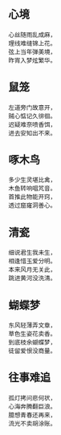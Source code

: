 ## 心境

```
心丝随雨乱成麻，
理线难缝锦上花。
弦上当年弹美境，
昨宵入梦炫繁华。
```

## 鼠笼

```
左道旁门故意开，
贼心惦记久徘徊。
迟疑难奈喷香饵，
进去安知出不来。
```

## 啄木鸟

```
多少生灵堪比禽，
木鱼转响唱竼音。
首推此物能开窍，
透过窟窿洞善心。
```

## 清瓷

```
细说君生我未生，
相逢惜玉爱分明。
本来风月无关此，
跳进黄河没洗清。
```

## 蝴蝶梦

```
东风轻薄弄文章，
草色生姿花卖香。
到底枝余蝴蝶梦，
徒留爱恨没商量。
```

## 往事难追

```
孤灯拷问悲何状，
心海奔腾翻巨浪。
臆想青春还再来，
流光不卖胡涂账。
```
